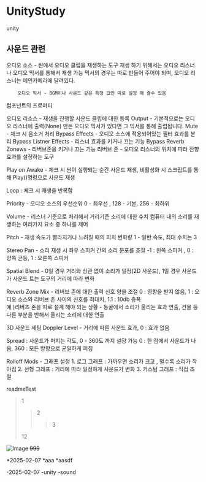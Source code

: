 # UnityStudy
 unity

사운드 관련
-----------------------------------------
오디오 소스 - 씬에서 오디오 클립을 재생하는 도구
		재생 하기 위해서는 오디오 리스너나 오디오 믹서를 통해서 재생 가능
		믹서의 경우는 따로 만들어 주어야 되며, 오디오 리스너는 메인카메라에 달려있다.

		오디오 믹서 - BGM이나 사운드 같은 특정 값만 따로 설정 해 줄수 있음

컴포넌트의 프로퍼티

오디오 리소스 - 재생을 진행할 사운드 클립에 대한 등록
Output - 기본적으로는 오디오 리스너에 출력(None) 만든 오디오 믹서가 있다면 그 믹서를 통해 출렵됩니다.
Mute - 체크 시 음소거 처리
Bypass Effects - 오디오 소스에 적용되어있는 필터 효과를 분리
Bypass Listner Effects - 리스너 효과를 키거나 끄는 기능
Bypass Reverb Zonews - 리버브존을 키거나 끄는 기능
	리버브 존 - 오디오 리스너의 위치에 따라 잔향 효과를 설정하는 도구

Play on Awake - 체크 시 씬이 실행되는 순간 사운드 재생, 비활성화 시 스크립트를 통해 Play()명령으로 사운드 재생

Loop : 체크 시 재생을 반복함

Priority - 오디오 소스의 우선순위
	0 - 최우선 , 128 - 기본, 256 - 최하위

Volume - 리스너 기준으로 처리해서 거리기준 소리에 대한 수치
	 컴퓨터 내의 소리를 재생하는 여러가지 요소 중 하나를 제어

Pitch - 재생 속도가 빨라지거나 느려질 때의 피치 변화량
	1 - 일반 속도, 최대 수치는 3

Stereo Pan - 소리 재생 시 좌우 스피커 간의 소리 분포를 조절
	     -1 : 왼쪽 스피커 , 0 : 양쪽 균등, 1 : 오른쪽 스피커

Spatial Blend - 0일 경우 거리와 상관 없이 소리가 일정(2D 사운드), 1일 경우 사운드가 사운드 트는 도구의 거리에 따라 변화

Reverb Zone Mix - 리버브 존에 대한 출력 신호 양을 조절
		0 : 영향을 받지 않음, 1 : 오디오 소스와 리버브 존 사이의 신호를 최대치, 1.1 : 10db 증폭		
 		예 )리버즈 존을 따로 설계 해야 되는 상황 - 동굴에서 소리가 울리는 효과 연출, 건물 등 다른 부분을 반해서 울리는 소리에 대한 연출


3D 사운드 세팅 
Doppler Level -  거리에 따른 사운드 효과, 0 : 효과 없음

Spread : 사운드가 퍼지는 각도, 0 - 360도 까지 설정 가능 0 : 한 점에서 사운드가 나옴, 360 : 모든 방향으로 균일하게 퍼짐

Rolloff Mods - 그래프 설정
		1. 로그 그래프 : 가까우면 소리가 크고 , 멀수록 소리가 작아짐
		2. 선형 그래프 : 거리에 따라 일정하게 사운드가 변화
		3. 커스텀 그래프 : 직접 조절



readmeTest
>1
>>2
>>>3
>
>12
>
![Image](https://github.com/user-attachments/assets/a5be3df6-2aa1-4f05-aea3-f32250d4e334)
~~999~~


*2025-02-07
	*aaa
 		*aasdf


-2025-02-07
	-unity
 		-sound
	
